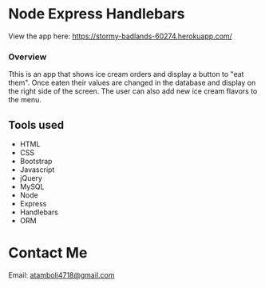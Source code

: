 # Node Express Handlebars
View the app here: https://stormy-badlands-60274.herokuapp.com/

### Overview

Tthis is an app that shows ice cream orders and display a button to "eat them". Once eaten their values are changed in the database and display on the right side of the screen. The user can also add new ice cream flavors to the menu. 

## Tools used

- HTML
- CSS
- Bootstrap
- Javascript
- jQuery
- MySQL 
- Node
- Express
- Handlebars
- ORM


# Contact Me
Email: atamboli4718@gmail.com
